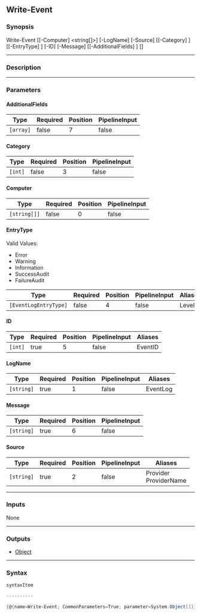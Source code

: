 Write-Event
-----------




### Synopsis

Write-Event [[-Computer] <string[]>] [-LogName] <string> [-Source] <string> [[-Category] <int>] [[-EntryType] <EventLogEntryType>] [-ID] <int> [-Message] <string> [[-AdditionalFields] <array>] [<CommonParameters>]




---


### Description


---


### Parameters
#### **AdditionalFields**




|Type     |Required|Position|PipelineInput|
|---------|--------|--------|-------------|
|`[array]`|false   |7       |false        |



#### **Category**




|Type   |Required|Position|PipelineInput|
|-------|--------|--------|-------------|
|`[int]`|false   |3       |false        |



#### **Computer**




|Type        |Required|Position|PipelineInput|
|------------|--------|--------|-------------|
|`[string[]]`|false   |0       |false        |



#### **EntryType**

Valid Values:

* Error
* Warning
* Information
* SuccessAudit
* FailureAudit






|Type                 |Required|Position|PipelineInput|Aliases|
|---------------------|--------|--------|-------------|-------|
|`[EventLogEntryType]`|false   |4       |false        |Level  |



#### **ID**




|Type   |Required|Position|PipelineInput|Aliases|
|-------|--------|--------|-------------|-------|
|`[int]`|true    |5       |false        |EventID|



#### **LogName**




|Type      |Required|Position|PipelineInput|Aliases |
|----------|--------|--------|-------------|--------|
|`[string]`|true    |1       |false        |EventLog|



#### **Message**




|Type      |Required|Position|PipelineInput|
|----------|--------|--------|-------------|
|`[string]`|true    |6       |false        |



#### **Source**




|Type      |Required|Position|PipelineInput|Aliases                  |
|----------|--------|--------|-------------|-------------------------|
|`[string]`|true    |2       |false        |Provider<br/>ProviderName|





---


### Inputs
None




---


### Outputs
* [Object](https://learn.microsoft.com/en-us/dotnet/api/System.Object)






---


### Syntax
```PowerShell
syntaxItem
```
```PowerShell
----------
```
```PowerShell
{@{name=Write-Event; CommonParameters=True; parameter=System.Object[]}}
```

